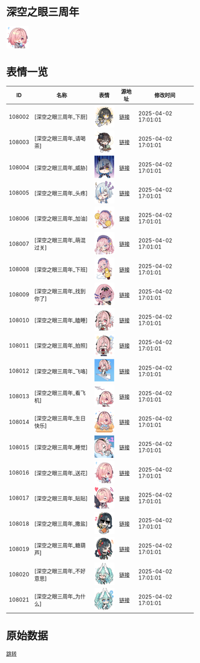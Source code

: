 # 深空之眼三周年

<img src="./cover.png" height="60" alt="cover" />

# 表情一览

|ID|名称|表情|源地址|修改时间|
|----|----|----|----|----|
|108002|[深空之眼三周年_下厨]|<img src="./pic/108002_%5B深空之眼三周年_下厨%5D.png" height="60" alt="下厨"/>|[链接](https://i0.hdslb.com/bfs/garb/fca6ab5afac8c4910cf55db2d91c762f65b3627e.png)|2025-04-02 17:01:01|
|108003|[深空之眼三周年_请喝茶]|<img src="./pic/108003_%5B深空之眼三周年_请喝茶%5D.png" height="60" alt="请喝茶"/>|[链接](https://i0.hdslb.com/bfs/garb/47f1ec42f5545a2d635ad419fd70be102dcc950d.png)|2025-04-02 17:01:01|
|108004|[深空之眼三周年_威胁]|<img src="./pic/108004_%5B深空之眼三周年_威胁%5D.png" height="60" alt="威胁"/>|[链接](https://i0.hdslb.com/bfs/garb/ef2e8766623aa4db63580082d510489ccd133a68.png)|2025-04-02 17:01:01|
|108005|[深空之眼三周年_头疼]|<img src="./pic/108005_%5B深空之眼三周年_头疼%5D.png" height="60" alt="头疼"/>|[链接](https://i0.hdslb.com/bfs/garb/2bac1c9d7ca95964304cd073ea5255de03cdc895.png)|2025-04-02 17:01:01|
|108006|[深空之眼三周年_加油]|<img src="./pic/108006_%5B深空之眼三周年_加油%5D.png" height="60" alt="加油"/>|[链接](https://i0.hdslb.com/bfs/garb/c45609bd037db8a65d89525056bd21945c74ba03.png)|2025-04-02 17:01:01|
|108007|[深空之眼三周年_萌混过关]|<img src="./pic/108007_%5B深空之眼三周年_萌混过关%5D.png" height="60" alt="萌混过关"/>|[链接](https://i0.hdslb.com/bfs/garb/2b5c131d6af7a125f5c957d4fb9ae832e3ac798b.png)|2025-04-02 17:01:01|
|108008|[深空之眼三周年_下班]|<img src="./pic/108008_%5B深空之眼三周年_下班%5D.png" height="60" alt="下班"/>|[链接](https://i0.hdslb.com/bfs/garb/bcd2f04980c6a071e6cd49e85b5f8f0edec5ff3c.png)|2025-04-02 17:01:01|
|108009|[深空之眼三周年_找到你了]|<img src="./pic/108009_%5B深空之眼三周年_找到你了%5D.png" height="60" alt="找到你了"/>|[链接](https://i0.hdslb.com/bfs/garb/0f38c8d5348ae5e394c821816631ddfd169b459c.png)|2025-04-02 17:01:01|
|108010|[深空之眼三周年_瞌睡]|<img src="./pic/108010_%5B深空之眼三周年_瞌睡%5D.png" height="60" alt="瞌睡"/>|[链接](https://i0.hdslb.com/bfs/garb/acfb090b8a91a2de1638cd0824e8ede05bee8329.png)|2025-04-02 17:01:01|
|108011|[深空之眼三周年_拍照]|<img src="./pic/108011_%5B深空之眼三周年_拍照%5D.png" height="60" alt="拍照"/>|[链接](https://i0.hdslb.com/bfs/garb/bb5c532742418b615584400ac1611ef77a6b81f2.png)|2025-04-02 17:01:01|
|108012|[深空之眼三周年_飞咯]|<img src="./pic/108012_%5B深空之眼三周年_飞咯%5D.png" height="60" alt="飞咯"/>|[链接](https://i0.hdslb.com/bfs/garb/d3c7192298bc0fa7ba063075830163af1081b30a.png)|2025-04-02 17:01:01|
|108013|[深空之眼三周年_看飞机]|<img src="./pic/108013_%5B深空之眼三周年_看飞机%5D.png" height="60" alt="看飞机"/>|[链接](https://i0.hdslb.com/bfs/garb/ad6ddf2dd1b1374af40c0eee6e49d3696a9803e2.png)|2025-04-02 17:01:01|
|108014|[深空之眼三周年_生日快乐]|<img src="./pic/108014_%5B深空之眼三周年_生日快乐%5D.png" height="60" alt="生日快乐"/>|[链接](https://i0.hdslb.com/bfs/garb/1ccd3da202e657eb87c6202c878f08ca713033e8.png)|2025-04-02 17:01:01|
|108015|[深空之眼三周年_睡觉]|<img src="./pic/108015_%5B深空之眼三周年_睡觉%5D.png" height="60" alt="睡觉"/>|[链接](https://i0.hdslb.com/bfs/garb/019efe01698e1f55317205657feb724cf7d922da.png)|2025-04-02 17:01:01|
|108016|[深空之眼三周年_送花]|<img src="./pic/108016_%5B深空之眼三周年_送花%5D.png" height="60" alt="送花"/>|[链接](https://i0.hdslb.com/bfs/garb/6f5640d569001f032a68a113b46a12466e8705db.png)|2025-04-02 17:01:01|
|108017|[深空之眼三周年_贴贴]|<img src="./pic/108017_%5B深空之眼三周年_贴贴%5D.png" height="60" alt="贴贴"/>|[链接](https://i0.hdslb.com/bfs/garb/3269fbac5d328053e0e2e397ef0e26f842cdb230.png)|2025-04-02 17:01:01|
|108018|[深空之眼三周年_撒盐]|<img src="./pic/108018_%5B深空之眼三周年_撒盐%5D.png" height="60" alt="撒盐"/>|[链接](https://i0.hdslb.com/bfs/garb/105dddde73704c17a4318cf4b15c6744a5331dd9.png)|2025-04-02 17:01:01|
|108019|[深空之眼三周年_糖葫芦]|<img src="./pic/108019_%5B深空之眼三周年_糖葫芦%5D.png" height="60" alt="糖葫芦"/>|[链接](https://i0.hdslb.com/bfs/garb/ea7c9c6ff44c4e6c31e123de640d9b1db2939fe3.png)|2025-04-02 17:01:01|
|108020|[深空之眼三周年_不好意思]|<img src="./pic/108020_%5B深空之眼三周年_不好意思%5D.png" height="60" alt="不好意思"/>|[链接](https://i0.hdslb.com/bfs/garb/bedc7534f02a283b2756375abdde084e9e1f68f0.png)|2025-04-02 17:01:01|
|108021|[深空之眼三周年_为什么]|<img src="./pic/108021_%5B深空之眼三周年_为什么%5D.png" height="60" alt="为什么"/>|[链接](https://i0.hdslb.com/bfs/garb/411e34a8e81a6120cc524f029beb01a2ba8de7bc.png)|2025-04-02 17:01:01|

# 原始数据

[跳转](./raw.json)

